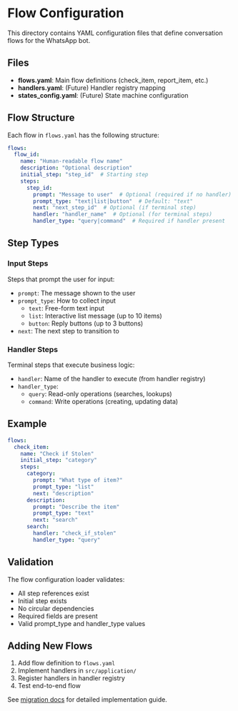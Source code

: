 # Flow Configuration

This directory contains YAML configuration files that define conversation flows for the WhatsApp bot.

## Files

- **flows.yaml**: Main flow definitions (check_item, report_item, etc.)
- **handlers.yaml**: (Future) Handler registry mapping
- **states_config.yaml**: (Future) State machine configuration

## Flow Structure

Each flow in `flows.yaml` has the following structure:

```yaml
flows:
  flow_id:
    name: "Human-readable flow name"
    description: "Optional description"
    initial_step: "step_id"  # Starting step
    steps:
      step_id:
        prompt: "Message to user"  # Optional (required if no handler)
        prompt_type: "text|list|button"  # Default: "text"
        next: "next_step_id"  # Optional (if terminal step)
        handler: "handler_name"  # Optional (for terminal steps)
        handler_type: "query|command"  # Required if handler present
```

## Step Types

### Input Steps
Steps that prompt the user for input:
- `prompt`: The message shown to the user
- `prompt_type`: How to collect input
  - `text`: Free-form text input
  - `list`: Interactive list message (up to 10 items)
  - `button`: Reply buttons (up to 3 buttons)
- `next`: The next step to transition to

### Handler Steps
Terminal steps that execute business logic:
- `handler`: Name of the handler to execute (from handler registry)
- `handler_type`:
  - `query`: Read-only operations (searches, lookups)
  - `command`: Write operations (creating, updating data)

## Example

```yaml
flows:
  check_item:
    name: "Check if Stolen"
    initial_step: "category"
    steps:
      category:
        prompt: "What type of item?"
        prompt_type: "list"
        next: "description"
      description:
        prompt: "Describe the item"
        prompt_type: "text"
        next: "search"
      search:
        handler: "check_if_stolen"
        handler_type: "query"
```

## Validation

The flow configuration loader validates:
- All step references exist
- Initial step exists
- No circular dependencies
- Required fields are present
- Valid prompt_type and handler_type values

## Adding New Flows

1. Add flow definition to `flows.yaml`
2. Implement handlers in `src/application/`
3. Register handlers in handler registry
4. Test end-to-end flow

See [migration docs](../../docs/whatsapp-interactive-messages-migration.md) for detailed implementation guide.
